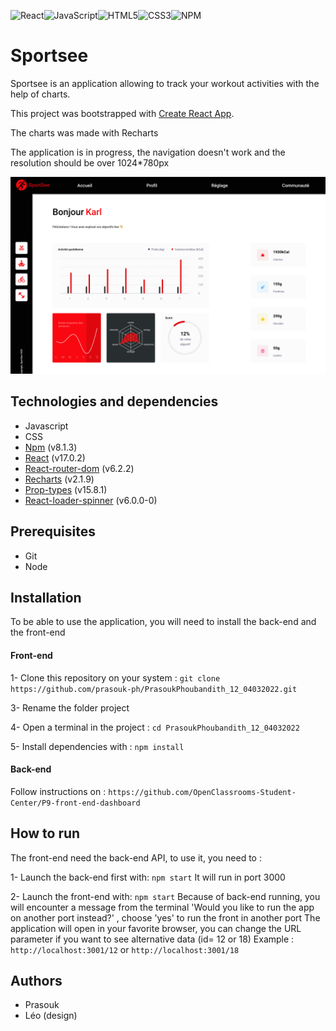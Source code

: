 ![React](https://img.shields.io/badge/react-%2320232a.svg?style=for-the-badge&logo=react&logoColor=%2361DAFB)![JavaScript](https://img.shields.io/badge/javascript-%23323330.svg?style=for-the-badge&logo=javascript&logoColor=%23F7DF1E)![HTML5](https://img.shields.io/badge/html5-%23E34F26.svg?style=for-the-badge&logo=html5&logoColor=white)![CSS3](https://img.shields.io/badge/css3-%231572B6.svg?style=for-the-badge&logo=css3&logoColor=white)![NPM](https://img.shields.io/badge/NPM-%23000000.svg?style=for-the-badge&logo=npm&logoColor=white)

# Sportsee

Sportsee is an application allowing to track your workout activities with the help of charts.

This project was bootstrapped with [Create React App](https://github.com/facebook/create-react-app).

The charts was made with Recharts

The application is in progress, the navigation doesn't work and the resolution should be over 1024\*780px

<img src='https://github.com/prasouk-ph/PrasoukPhoubandith_12_04032022/blob/master/screenshot/app-screenshot.png' alt="screenshot"/>

## Technologies and dependencies

-   Javascript
-   CSS
-   [Npm](https://www.npmjs.com/package/npm) (v8.1.3)
-   [React](https://fr.reactjs.org/) (v17.0.2)
-   [React-router-dom](https://reactrouter.com/) (v6.2.2)
-   [Recharts](https://recharts.org/en-US/) (v2.1.9)
-   [Prop-types](https://www.npmjs.com/package/prop-types) (v15.8.1)
-   [React-loader-spinner](https://www.npmjs.com/package/react-loader-spinner) (v6.0.0-0)

## Prerequisites

-   Git
-   Node

## Installation

To be able to use the application, you will need to install the back-end and the front-end

#### Front-end

1- Clone this repository on your system : `git clone https://github.com/prasouk-ph/PrasoukPhoubandith_12_04032022.git`

3- Rename the folder project

4- Open a terminal in the project : `cd PrasoukPhoubandith_12_04032022`

5- Install dependencies with : `npm install`

#### Back-end

Follow instructions on :
`https://github.com/OpenClassrooms-Student-Center/P9-front-end-dashboard`

## How to run

The front-end need the back-end API, to use it, you need to :

1- Launch the back-end first with: `npm start`
It will run in port 3000

2- Launch the front-end with: `npm start`
Because of back-end running, you will encounter a message from the terminal 'Would you like to run the app on another port instead?' , choose 'yes' to run the front in another port
The application will open in your favorite browser, you can change the URL parameter if you want to see alternative data (id= 12 or 18)
Example :
`http://localhost:3001/12`
or
`http://localhost:3001/18`

## Authors

-   Prasouk
-   Léo (design)
